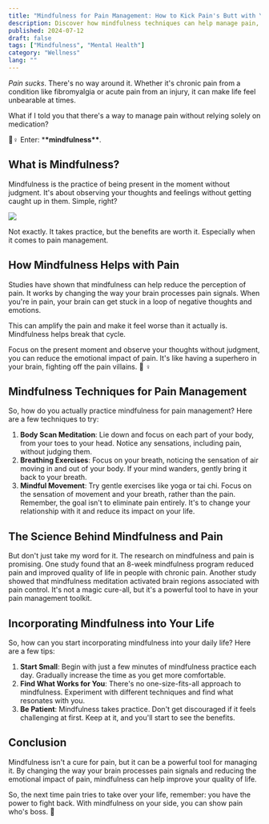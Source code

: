 ```yaml
---
title: "Mindfulness for Pain Management: How to Kick Pain's Butt with Your Brain 🧠"
description: Discover how mindfulness techniques can help manage pain, backed by research. Learn practical tips to incorporate mindfulness into your daily life. 🧘♀️
published: 2024-07-12
draft: false
tags: ["Mindfulness", "Mental Health"]
category: "Wellness"
lang: ""
---
```



_Pain sucks_. There's no way around it. Whether it's chronic pain from a condition like fibromyalgia or acute pain from an injury, it can make life feel unbearable at times.

What if I told you that there's a way to manage pain without relying solely on medication?

🧘♀️ Enter: \***\*mindfulness\*\***.


## What is Mindfulness?

Mindfulness is the practice of being present in the moment without judgment. It's about observing your thoughts and feelings without getting caught up in them. Simple, right?

![](https://res-3.cloudinary.com/ddicetqs5/image/upload/f_auto,fl_force_strip,q_auto:best/v1/wayfinder-ghost-blog/wayfinder_owl_round_250_percent_-512x512-)

Not exactly. It takes practice, but the benefits are worth it. Especially when it comes to pain management.

## How Mindfulness Helps with Pain

Studies have shown that mindfulness can help reduce the perception of pain. It works by changing the way your brain processes pain signals. When you're in pain, your brain can get stuck in a loop of negative thoughts and emotions.

This can amplify the pain and make it feel worse than it actually is. Mindfulness helps break that cycle.

Focus on the present moment and observe your thoughts without judgment, you can reduce the emotional impact of pain. It's like having a superhero in your brain, fighting off the pain villains. 🦸 ♀ ️

## Mindfulness Techniques for Pain Management

So, how do you actually practice mindfulness for pain management? Here are a few techniques to try:

1. **Body Scan Meditation**: Lie down and focus on each part of your body, from your toes to your head. Notice any sensations, including pain, without judging them.
2. **Breathing Exercises**: Focus on your breath, noticing the sensation of air moving in and out of your body. If your mind wanders, gently bring it back to your breath.
3. **Mindful Movement**: Try gentle exercises like yoga or tai chi. Focus on the sensation of movement and your breath, rather than the pain. Remember, the goal isn't to eliminate pain entirely. It's to change your relationship with it and reduce its impact on your life.

## The Science Behind Mindfulness and Pain

But don't just take my word for it. The research on mindfulness and pain is promising. One study found that an 8-week mindfulness program reduced pain and improved quality of life in people with chronic pain. Another study showed that mindfulness meditation activated brain regions associated with pain control. It's not a magic cure-all, but it's a powerful tool to have in your pain management toolkit.

## Incorporating Mindfulness into Your Life

So, how can you start incorporating mindfulness into your daily life? Here are a few tips:

1. **Start Small**: Begin with just a few minutes of mindfulness practice each day. Gradually increase the time as you get more comfortable.
2. **Find What Works for You**: There's no one-size-fits-all approach to mindfulness. Experiment with different techniques and find what resonates with you.
3. **Be Patient**: Mindfulness takes practice. Don't get discouraged if it feels challenging at first. Keep at it, and you'll start to see the benefits.

## Conclusion

Mindfulness isn't a cure for pain, but it can be a powerful tool for managing it. By changing the way your brain processes pain signals and reducing the emotional impact of pain, mindfulness can help improve your quality of life.

So, the next time pain tries to take over your life, remember: you have the power to fight back. With mindfulness on your side, you can show pain who's boss. 💪
